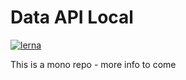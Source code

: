 # Data API Local

[![lerna](https://img.shields.io/badge/maintained%20with-lerna-cc00ff.svg)](https://lerna.js.org/)

This is a mono repo - more info to come
